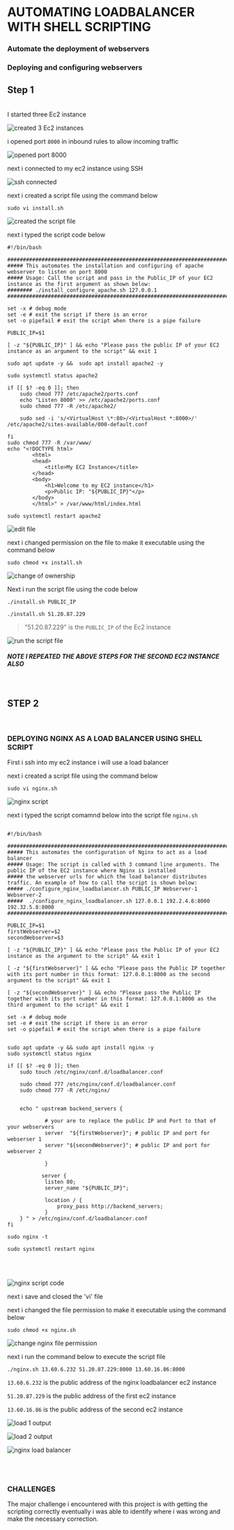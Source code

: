 # AUTOMATING LOADBALANCER WITH SHELL SCRIPTING

### Automate the deployment of webservers 

### Deploying and configuring webservers

## Step 1
<br />
I started three Ec2 instance

<br />

![created 3 Ec2 instances](<img/1 aws instance.png>)

i opened port `8000` in inbound rules to allow incoming traffic 

![opened port 8000](<img/2 set port 8000.png>)

next i connected to my ec2 instance using SSH

![ssh connected](<img/3 connected to my ec2 instance.png>)

next i created a script file using the command below 

```
sudo vi install.sh
```

![created the script file](<img/4 create a script file.png>)


next i typed the script code below
<br />

```
#!/bin/bash

####################################################################################################################
##### This automates the installation and configuring of apache webserver to listen on port 8000
##### Usage: Call the script and pass in the Public_IP of your EC2 instance as the first argument as shown below:
######## ./install_configure_apache.sh 127.0.0.1
####################################################################################################################

set -x # debug mode
set -e # exit the script if there is an error
set -o pipefail # exit the script when there is a pipe failure

PUBLIC_IP=$1

[ -z "${PUBLIC_IP}" ] && echo "Please pass the public IP of your EC2 instance as an argument to the script" && exit 1

sudo apt update -y &&  sudo apt install apache2 -y

sudo systemctl status apache2

if [[ $? -eq 0 ]]; then
    sudo chmod 777 /etc/apache2/ports.conf
    echo "Listen 8000" >> /etc/apache2/ports.conf
    sudo chmod 777 -R /etc/apache2/

    sudo sed -i 's/<VirtualHost \*:80>/<VirtualHost *:8000>/' /etc/apache2/sites-available/000-default.conf

fi
sudo chmod 777 -R /var/www/
echo "<!DOCTYPE html>
        <html>
        <head>
            <title>My EC2 Instance</title>
        </head>
        <body>
            <h1>Welcome to my EC2 instance</h1>
            <p>Public IP: "${PUBLIC_IP}"</p>
        </body>
        </html>" > /var/www/html/index.html

sudo systemctl restart apache2
```

![edit file](<img/5 edit script of first ec2 instance.png>)

next i changed permission on the file to make it executable using the command below

```
sudo chmod +x install.sh
```

![change of ownership](<img/7 change ownership of script file.png>)

Next i run the script file using the code below

```
./install.sh PUBLIC_IP
```


`./install.sh 51.20.87.229`

> "51.20.87.229" is the `PUBLIC_IP` of the Ec2 instance

![run the script file](<img/8 run script file.png>)

##### NOTE I REPEATED THE ABOVE STEPS FOR THE SECOND EC2 INSTANCE ALSO
 <br />

## STEP 2
 <br />

### DEPLOYING NGINX AS A LOAD BALANCER USING SHELL SCRIPT

First i ssh into my ec2 instance i will use a load balancer

next i created a script file using the command below

```
sudo vi nginx.sh
```

![nginx script](<img/9 create and open nginx script.png>)

next i typed the script comamnd below into the script file `nginx.sh`

```

#!/bin/bash

######################################################################################################################
##### This automates the configuration of Nginx to act as a load balancer
##### Usage: The script is called with 3 command line arguments. The public IP of the EC2 instance where Nginx is installed
##### the webserver urls for which the load balancer distributes traffic. An example of how to call the script is shown below:
##### ./configure_nginx_loadbalancer.sh PUBLIC_IP Webserver-1 Webserver-2
#####  ./configure_nginx_loadbalancer.sh 127.0.0.1 192.2.4.6:8000  192.32.5.8:8000
############################################################################################################# 

PUBLIC_IP=$1
firstWebserver=$2
secondWebserver=$3

[ -z "${PUBLIC_IP}" ] && echo "Please pass the Public IP of your EC2 instance as the argument to the script" && exit 1

[ -z "${firstWebserver}" ] && echo "Please pass the Public IP together with its port number in this format: 127.0.0.1:8000 as the second argument to the script" && exit 1

[ -z "${secondWebserver}" ] && echo "Please pass the Public IP together with its port number in this format: 127.0.0.1:8000 as the third argument to the script" && exit 1

set -x # debug mode
set -e # exit the script if there is an error
set -o pipefail # exit the script when there is a pipe failure


sudo apt update -y && sudo apt install nginx -y
sudo systemctl status nginx

if [[ $? -eq 0 ]]; then
    sudo touch /etc/nginx/conf.d/loadbalancer.conf

    sudo chmod 777 /etc/nginx/conf.d/loadbalancer.conf
    sudo chmod 777 -R /etc/nginx/

    
    echo " upstream backend_servers {

            # your are to replace the public IP and Port to that of your webservers
            server  "${firstWebserver}"; # public IP and port for webserser 1
            server "${secondWebserver}"; # public IP and port for webserver 2

            }

           server {
            listen 80;
            server_name "${PUBLIC_IP}";

            location / {
                proxy_pass http://backend_servers;   
            }
    } " > /etc/nginx/conf.d/loadbalancer.conf
fi

sudo nginx -t

sudo systemctl restart nginx
```
 <br />
  <br />

![nginx script code](<img/10 configure and edit nginx script.png>)

 next i save and closed the 'vi' file

next i changed the file permission to make it executable using the command below
```
sudo chmod +x nginx.sh
 ```

![change nginx file permission](<img/11 change file permission on the nginx script file.png>)

next i run the command below to execute the script file

```
./nginx.sh 13.60.6.232 51.20.87.229:8000 13.60.16.86:8000
```

`13.60.6.232` is the public address of the nginx loadbalancer ec2 instance

`51.20.87.229` is the public address of the first ec2 instance

`13.60.16.86` is the public address of the second ec2 instance

![load 1 output](<img/12 load 1 output.png>)

![load 2 output](<img/13 load 2 output.png>)

![nginx load balancer](<img/14 loadbalancing output.png>)


 <br />
  <br />

### CHALLENGES

The major challenge i encountered with this project is with getting the scripting correctly eventually i was able to identify where i was wrong and make the necessary correction.